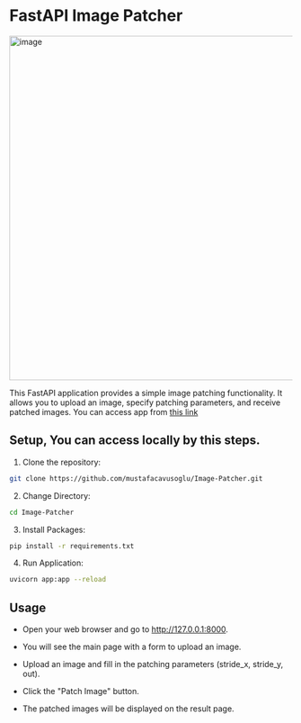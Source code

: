 # FastAPI Image Patcher
<img width="612" alt="image" src="https://github.com/mustafacavusoglu/Image-Patcher/assets/65891055/7a490c0e-7c3c-438b-9eb0-882eb649c59c">

This FastAPI application provides a simple image patching functionality. It allows you to upload an image, specify patching parameters, and receive patched images.
You can access app from [this link](https://patcher-r5zqyoknpa-uc.a.run.app/)

## Setup, You can access locally by this steps.

1. Clone the repository:

```bash
git clone https://github.com/mustafacavusoglu/Image-Patcher.git
```

2. Change Directory:

```bash
cd Image-Patcher
```

3. Install Packages:

```bash
pip install -r requirements.txt
```

4. Run Application:

```bash
uvicorn app:app --reload
```

## Usage
- Open your web browser and go to http://127.0.0.1:8000.

- You will see the main page with a form to upload an image.

- Upload an image and fill in the patching parameters (stride_x, stride_y, out).

- Click the "Patch Image" button.

- The patched images will be displayed on the result page.
